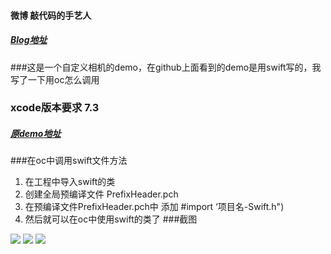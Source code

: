 #### 微博 敲代码的手艺人
##### [Blog地址](http://www.cnblogs.com/sunkaifeng/)
###这是一个自定义相机的demo，在github上面看到的demo是用swift写的，我写了一下用oc怎么调用
### xcode版本要求 7.3
##### [原demo地址](https://github.com/AlexLittlejohn/ALCameraViewController)
###在oc中调用swift文件方法
   1. 在工程中导入swift的类
   2. 创建全局预编译文件 PrefixHeader.pch
   3. 在预编译文件PrefixHeader.pch中 添加 #import ‘项目名-Swift.h")
   4. 然后就可以在oc中使用swift的类了
###截图

 ![](http://i2.piimg.com/b25809caa8f2ed37.png)
 ![](http://i2.piimg.com/c039b48e0c753202.png)
 ![](http://i2.piimg.com/9556decd6c16d797.png)
